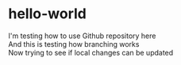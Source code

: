 # hello-world
I'm testing how to use Github repository here  
And this is testing how branching works  
Now trying to see if local changes can be updated
